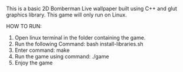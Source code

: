 This is a basic 2D Bomberman Live wallpaper built using C++ and glut graphics library.
This game will only run on Linux.

HOW TO RUN:
1. Open linux terminal in the folder containing the game.
2. Run the following Command: bash install-libraries.sh
3. Enter command: make
4. Run the game using command: ./game
5. Enjoy the game
